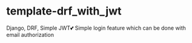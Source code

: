 # template-drf_with_jwt

Django, DRF, Simple JWT💕
Simple login feature which can be done with email authorization
